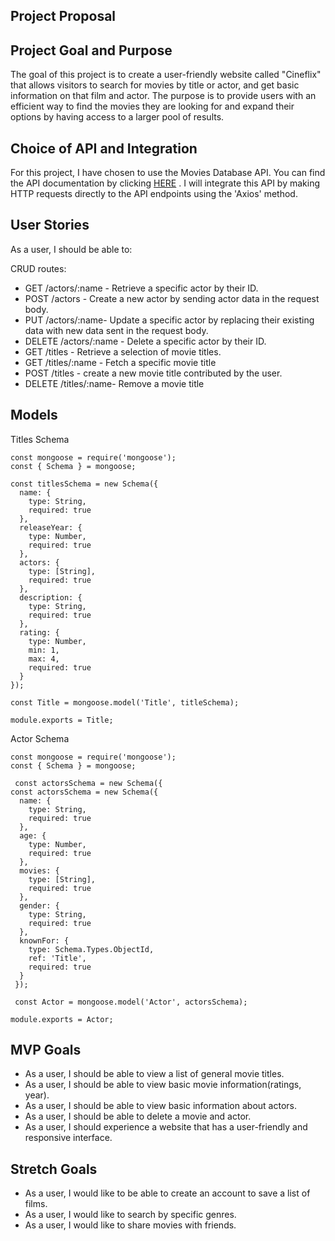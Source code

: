 ## Project Proposal
## Project Goal and Purpose
The goal of this project is to create a user-friendly website called "Cineflix" that allows visitors to search for movies by title or actor, and get basic information on that film and actor. The purpose is to provide users with an efficient way to find the movies they are looking for and expand their options by having access to a larger pool of results.

## Choice of API and Integration
For this project, I have chosen to use the Movies Database API. You can find the API documentation by clicking [HERE](https://rapidapi.com/SAdrian/api/moviesdatabase) . I will integrate this API by making HTTP requests directly to the API endpoints using the 'Axios' method.


## User Stories
As a user, I should be able to:

CRUD routes:
- GET /actors/:name - Retrieve a specific actor by their ID.
- POST /actors - Create a new actor by sending actor data in the request body.
- PUT /actors/:name- Update a specific actor by replacing their existing data with new data sent in the request body.
- DELETE /actors/:name - Delete a specific actor by their ID.
- GET /titles - Retrieve a selection of movie titles.
- GET /titles/:name - Fetch a specific movie title 
- POST /titles - create a new movie title contributed by the user.
- DELETE /titles/:name- Remove a movie title 

## Models
Titles Schema
```
const mongoose = require('mongoose');
const { Schema } = mongoose;

const titlesSchema = new Schema({
  name: {
    type: String,
    required: true
  },
  releaseYear: {
    type: Number,
    required: true
  },
  actors: {
    type: [String],
    required: true
  },
  description: {
    type: String,
    required: true
  },
  rating: {
    type: Number,
    min: 1,
    max: 4,
    required: true
  }
});

const Title = mongoose.model('Title', titleSchema);

module.exports = Title;
```
Actor Schema
```
const mongoose = require('mongoose');
const { Schema } = mongoose;

 const actorsSchema = new Schema({
const actorsSchema = new Schema({
  name: {
    type: String,
    required: true
  },
  age: {
    type: Number,
    required: true
  },
  movies: {
    type: [String],
    required: true
  },
  gender: {
    type: String,
    required: true
  },
  knownFor: {
    type: Schema.Types.ObjectId,
    ref: 'Title',
    required: true
  }
 });
 
 const Actor = mongoose.model('Actor', actorsSchema);

module.exports = Actor;
```

## MVP Goals
- As a user, I should be able to view a list of general movie titles.
- As a user, I should be able to view basic movie information(ratings, year).
- As a user, I should be able to view basic information about actors.
- As a user, I should be able to delete a movie and actor.
- As a user, I should experience a website that has a user-friendly and responsive interface.

## Stretch Goals
- As a user, I would like to be able to create an account to save a list of films.
- As a user, I would like to search by specific genres. 
- As a user, I would like to share movies with friends.

